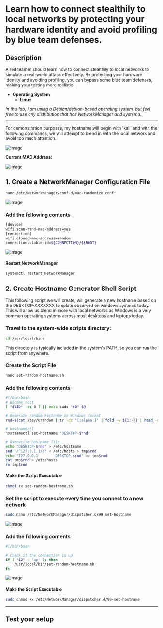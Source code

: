 # Learn how to connect stealthily to local networks by protecting your hardware identity and avoid profiling by blue team defenses.

## Description
A red teamer should learn how to connect stealthily to local networks to simulate a real-world attack effectively. By protecting your hardware identity and avoiding profiling, you can bypass some blue team defenses, making your testing more realistic.

- **Operating System**
  - **Linux**
    
*In this lab, I am using a Debian/debian-based operating system, but feel free to use any distribution that has NetworkManager and systemd.*

 * * *

For demonstration purposes, my hostname will begin with 'kali' and with the following commands, we will attempt to blend in with the local network and avoid too much attention.

![image](https://github.com/user-attachments/assets/6b9ef794-676d-410c-b0ea-fe232b3a92ee)

**Current MAC Address:**

![image](https://github.com/user-attachments/assets/815b6fd1-bb5c-494b-aea7-6b0bd765c6a4)

## 1. Create a NetworkManager Configuration File
```
nano /etc/NetworkManager/conf.d/mac-randomize.conf:
```
![image](https://github.com/user-attachments/assets/9a90ad19-6e02-4071-976e-42edcdb95ce3)

### Add the following contents
```bash
[device]
wifi.scan-rand-mac-address=yes
[connection]
wifi.cloned-mac-address=random
connection.stable-id=${CONNECTION}/${BOOT}
```
![image](https://github.com/user-attachments/assets/b4a141ae-afcf-4ce8-93f8-c44027b676ba)

#### Restart NetworkManager
```bash
systemctl restart NetworkManager
```

## 2. Create Hostname Generator Shell Script
This following script we will create, will generate a new hostname based on the DESKTOP-XXXXXXX template observed on windows systems today. This will allow us blend in more with local networks as Windows is a very common operating systems across most desktops and laptops today.

### Travel to the system-wide scripts directory:
```bash
cd /usr/local/bin/
```
This directory is typically included in the system's PATH, so you can run the script from anywhere.

### Create the Script File
```
nano set-random-hostname.sh
```
### Add the following contents
```bash
#!/bin/bash
# Become root
[ "$UID" -eq 0 ] || exec sudo "$0" $@

# Generate random hostname in Windows format
rnd=$(cat /dev/urandom | tr -dc '[:alpha:]' | fold -w ${1:-7} | head -n 1)

# hostnamectl
hostnamectl set-hostname "DESKTOP-$rnd"

# Overwrite hostname file
echo "DESKTOP-$rnd" > /etc/hostname
sed '/^127.0.1.1/d' < /etc/hosts > tmp$rnd
echo "127.0.0.1        DESKTOP-$rnd" >> tmp$rnd
cat tmp$rnd > /etc/hosts
rm tmp$rnd
```

#### Make the Script Executable
```bash
chmod +x set-random-hostname.sh
```

### Set the script to execute every time you connect to a new network
```bash
sudo nano /etc/NetworkManager/dispatcher.d/99-set-hostname
```

![image](https://github.com/user-attachments/assets/c07d02df-061d-40e8-876f-087933532616)

### Add the following contents
```bash
#!/bin/bash

# Check if the connection is up
if [ "$2" = "up" ]; then
    /usr/local/bin/set-random-hostname.sh
fi
```

![image](https://github.com/user-attachments/assets/16c3b4ea-098c-4388-92b9-a68a839bbc5f)

#### Make the Script Executable
```bash
sudo chmod +x /etc/NetworkManager/dispatcher.d/99-set-hostname
```
***
## Test your setup  
